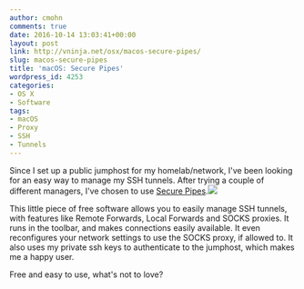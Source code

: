 ```yaml
---
author: cmohn
comments: true
date: 2016-10-14 13:03:41+00:00
layout: post
link: http://vninja.net/osx/macos-secure-pipes/
slug: macos-secure-pipes
title: 'macOS: Secure Pipes'
wordpress_id: 4253
categories:
- OS X
- Software
tags:
- macOS
- Proxy
- SSH
- Tunnels
---
```


Since I set up a public jumphost for my homelab/network, I've been looking for an easy way to manage my SSH tunnels. After trying a couple of different managers, I've chosen to use [Secure Pipes](https://www.opoet.com/pyro/index.php).![](http://vninja.net/wordpress/wp-content/uploads/2016/10/Screenshot-2016-10-14-11.07.46-300x243.png)

This little piece of free software allows you to easily manage SSH tunnels, with features like Remote Forwards, Local Forwards and SOCKS proxies. It runs in the toolbar, and makes connections easily available. It even reconfigures your network settings to use the SOCKS proxy, if allowed to. It also uses my private ssh keys to authenticate to the jumphost, which makes me a happy user.

Free and easy to use, what's not to love?
